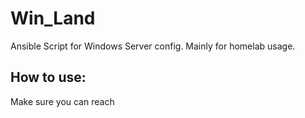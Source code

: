 # Win_Land

Ansible Script for Windows Server config. Mainly for homelab usage.

## How to use:

Make sure you can reach 